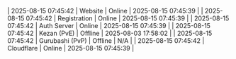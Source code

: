 | 2025-08-15 07:45:42 | Website | Online | 2025-08-15 07:45:39 |
| 2025-08-15 07:45:42 | Registration | Online | 2025-08-15 07:45:39 |
| 2025-08-15 07:45:42 | Auth Server | Online | 2025-08-15 07:45:39 |
| 2025-08-15 07:45:42 | Kezan (PvE) | Offline | 2025-08-03 17:58:02 |
| 2025-08-15 07:45:42 | Gurubashi (PvP) | Offline | N/A |
| 2025-08-15 07:45:42 | Cloudflare | Online | 2025-08-15 07:45:39 |
